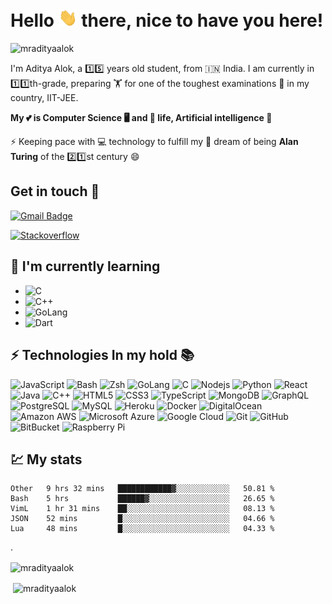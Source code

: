 # Hello <img src="wave.gif" width="30px" /> there, nice to have you here!
<p align="left"> <img src="https://komarev.com/ghpvc/?username=mradityaalok" alt="mradityaalok" /> </p>

I'm Aditya Alok, a 1️⃣5️⃣ years old student, from 🇮🇳 India. I am currently in 1️⃣1️⃣th-grade, preparing 🏋️ for one of the toughest examinations 🧪 in my country, IIT-JEE.

**My 💕 is Computer Science 🖥️ and 🧬 life, Artificial intelligence 🤖**

⚡ Keeping pace with 💻 technology to fulfill my 💭 dream of being <b>Alan Turing</b> of the 2️⃣1️⃣st century 😄

## Get in touch 🥂

[![Gmail Badge](https://img.shields.io/badge/-Gmail-c14438?style=flat-square&logo=Gmail&logoColor=white&link=mailto:mradityaalok21@gmail.com)](mailto:mradityaalok21@gmail.com)

[![Stackoverflow](https://img.shields.io/badge/-Stackverflow-black?style=flat-square&logo=stackoverflow&link=https://stackoverflow.com/users/story/14860179)](https://stackoverflow.com/users/story/14860179)

## 🌱 I'm currently learning
- ![C](https://img.shields.io/badge/--black?style=flat-square&logo=c)
- ![C++](https://img.shields.io/badge/-++-black?style=flat-square&logo=c)
- ![GoLang](https://img.shields.io/badge/-GoLang-black?style=flat-square&logo=go)
- ![Dart](https://img.shields.io/badge/-Dart-black?style=flat-square&logo=dart)


## ⚡ Technologies In my hold 📚

![JavaScript](https://img.shields.io/badge/-JavaScript-black?style=flat-square&logo=javascript)
![Bash](https://img.shields.io/badge/-Bash-darkblue?style=flat-square&logo=bash)
![Zsh](https://img.shields.io/badge/-zsh-red?style=flat-square)
![GoLang](https://img.shields.io/badge/-Go-blue?style=flat-square&logo=go)
![C](https://img.shields.io/badge/--black?style=flat-square&logo=c)
![Nodejs](https://img.shields.io/badge/-Nodejs-black?style=flat-square&logo=Node.js)
![Python](https://img.shields.io/badge/-Python-black?style=flat-square&logo=Python)
![React](https://img.shields.io/badge/-React-black?style=flat-square&logo=react)
![Java](https://img.shields.io/badge/-java-E34A86?style=flat-square&logo=java)
![C++](https://img.shields.io/badge/-++-00599C?style=flat-square&logo=c)
![HTML5](https://img.shields.io/badge/-HTML5-E34F26?style=flat-square&logo=html5&logoColor=white)
![CSS3](https://img.shields.io/badge/-CSS3-1572B6?style=flat-square&logo=css3)
![TypeScript](https://img.shields.io/badge/-TypeScript-007ACC?style=flat-square&logo=typescript)
![MongoDB](https://img.shields.io/badge/-MongoDB-black?style=flat-square&logo=mongodb)
![GraphQL](https://img.shields.io/badge/-GraphQL-E10098?style=flat-square&logo=graphql)
![PostgreSQL](https://img.shields.io/badge/-PostgreSQL-336791?style=flat-square&logo=postgresql)
![MySQL](https://img.shields.io/badge/-MySQL-black?style=flat-square&logo=mysql)
![Heroku](https://img.shields.io/badge/-Heroku-430098?style=flat-square&logo=heroku)
![Docker](https://img.shields.io/badge/-Docker-black?style=flat-square&logo=docker)
![DigitalOcean](https://img.shields.io/badge/-Digital%20Ocean-darkblue?style=flat-square&logo=digitalocean)
![Amazon AWS](https://img.shields.io/badge/Amazon%20AWS-232F3E?style=flat-square&logo=amazon-aws)
![Microsoft Azure](https://img.shields.io/badge/Microsoft%20Azure-232F7E?style=flat-square&logo=microsoft-azure)
![Google Cloud](https://img.shields.io/badge/Google%20Cloud-black?style=flat-square&logo=google-cloud)
![Git](https://img.shields.io/badge/-Git-black?style=flat-square&logo=git)
![GitHub](https://img.shields.io/badge/-GitHub-181717?style=flat-square&logo=github)
![BitBucket](https://img.shields.io/badge/-BitBucket-darkblue?style=flat-square&logo=bitbucket)
![Raspberry Pi](https://img.shields.io/badge/-Raspberry%20Pi-C51A4A?style=flat-square&logo=Raspberry-Pi)


## 💹 My stats
<!--START_SECTION:waka-->
```text
Other   9 hrs 32 mins   ████████████▓░░░░░░░░░░░░   50.81 % 
Bash    5 hrs           ██████▓░░░░░░░░░░░░░░░░░░   26.65 % 
VimL    1 hr 31 mins    ██░░░░░░░░░░░░░░░░░░░░░░░   08.13 % 
JSON    52 mins         █░░░░░░░░░░░░░░░░░░░░░░░░   04.66 % 
Lua     48 mins         █░░░░░░░░░░░░░░░░░░░░░░░░   04.33 % 
```
<!--END_SECTION:waka-->. 
<p><img align="center" src="https://github-readme-stats.vercel.app/api/top-langs/?username=mradityaalok&layout=compact&langs_count=10&theme=prussian&count_private=true&show_icons=true" alt="mradityaalok" /></p>

<p>&nbsp;<img align="center" src="https://github-readme-stats.vercel.app/api?username=mradityaalok&show_icons=true&include_all_commits=true&count_private=true&theme=prussian" alt="mradityaalok" /></p>
